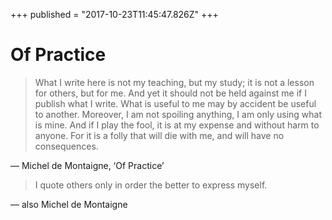+++
published = "2017-10-23T11:45:47.826Z"
+++

# Of Practice

> What I write here is not my teaching, but my study; it is not a lesson for
others, but for me. And yet it should not be held against me if I publish what I
write. What is useful to me may by accident be useful to another. Moreover, I am
not spoiling anything, I am only using what is mine. And if I play the fool, it
is at my expense and without harm to anyone. For it is a folly that will die
with me, and will have no consequences.

— Michel de Montaigne, ‘Of Practice’

> I quote others only in order the better to express myself.

— also Michel de Montaigne
